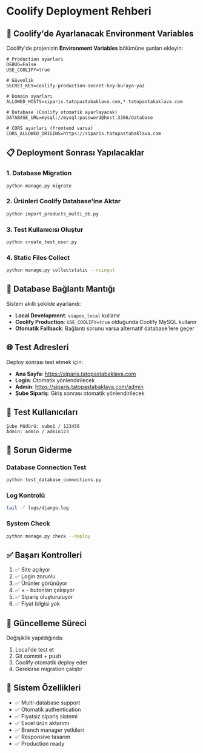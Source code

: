 # Coolify Deployment Rehberi

## 🚀 Coolify'de Ayarlanacak Environment Variables

Coolify'de projenizin **Environment Variables** bölümüne şunları ekleyin:

```env
# Production ayarları
DEBUG=False
USE_COOLIFY=true

# Güvenlik
SECRET_KEY=coolify-production-secret-key-buraya-yaz

# Domain ayarları
ALLOWED_HOSTS=siparis.tatopastabaklava.com,*.tatopastabaklava.com

# Database (Coolify otomatik ayarlayacak)
DATABASE_URL=mysql://mysql:password@host:3306/database

# CORS ayarları (frontend varsa)
CORS_ALLOWED_ORIGINS=https://siparis.tatopastabaklava.com
```

## 📋 Deployment Sonrası Yapılacaklar

### 1. Database Migration
```bash
python manage.py migrate
```

### 2. Ürünleri Coolify Database'ine Aktar
```bash
python import_products_multi_db.py
```

### 3. Test Kullanıcısı Oluştur
```bash
python create_test_user.py
```

### 4. Static Files Collect
```bash
python manage.py collectstatic --noinput
```

## 🔧 Database Bağlantı Mantığı

Sistem akıllı şekilde ayarlandı:

- **Local Development**: `viapos_local` kullanır
- **Coolify Production**: `USE_COOLIFY=true` olduğunda Coolify MySQL kullanır
- **Otomatik Fallback**: Bağlantı sorunu varsa alternatif database'lere geçer

## 🌐 Test Adresleri

Deploy sonrası test etmek için:

- **Ana Sayfa**: https://siparis.tatopastabaklava.com
- **Login**: Otomatik yönlendirilecek
- **Admin**: https://siparis.tatopastabaklava.com/admin
- **Şube Sipariş**: Giriş sonrası otomatik yönlendirilecek

## 👥 Test Kullanıcıları

```
Şube Müdürü: sube1 / 123456
Admin: admin / admin123
```

## 🐛 Sorun Giderme

### Database Connection Test
```bash
python test_database_connections.py
```

### Log Kontrolü
```bash
tail -f logs/django.log
```

### System Check
```bash
python manage.py check --deploy
```

## ✅ Başarı Kontrolleri

1. ✅ Site açılıyor
2. ✅ Login zorunlu
3. ✅ Ürünler görünüyor
4. ✅ + - butonları çalışıyor
5. ✅ Sipariş oluşturuluyor
6. ✅ Fiyat bilgisi yok

## 🔄 Güncelleme Süreci

Değişiklik yapıldığında:

1. Local'de test et
2. Git commit + push
3. Coolify otomatik deploy eder
4. Gerekirse migration çalıştır

## 🎯 Sistem Özellikleri

- ✅ Multi-database support
- ✅ Otomatik authentication
- ✅ Fiyatsız sipariş sistemi
- ✅ Excel ürün aktarımı
- ✅ Branch manager yetkileri
- ✅ Responsive tasarım
- ✅ Production ready